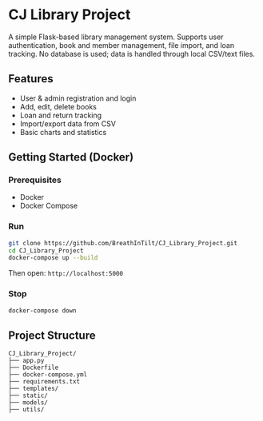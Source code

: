 


# CJ Library Project

A simple Flask-based library management system. Supports user authentication, book and member management, file import, and loan tracking. No database is used; data is handled through local CSV/text files.

## Features

- User & admin registration and login
- Add, edit, delete books
- Loan and return tracking
- Import/export data from CSV
- Basic charts and statistics

## Getting Started (Docker)

### Prerequisites
- Docker
- Docker Compose

### Run

```bash
git clone https://github.com/BreathInTilt/CJ_Library_Project.git
cd CJ_Library_Project
docker-compose up --build
````

Then open: `http://localhost:5000`

### Stop

```bash
docker-compose down
```

## Project Structure

```
CJ_Library_Project/
├── app.py
├── Dockerfile
├── docker-compose.yml
├── requirements.txt
├── templates/
├── static/
├── models/
├── utils/
```
